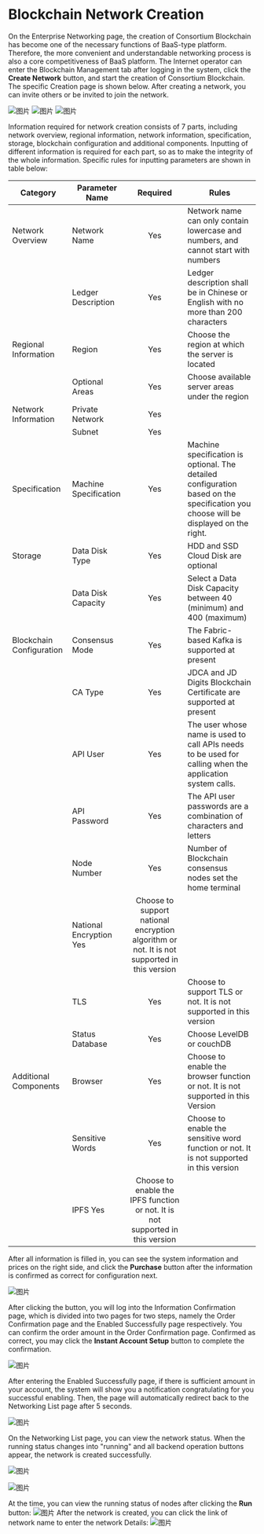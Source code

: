 # Blockchain Network Creation
On the Enterprise Networking page, the creation of Consortium Blockchain has become one of the necessary functions of BaaS-type platform. Therefore, the more convenient and understandable networking process is also a core competitiveness of BaaS platform. The Internet operator can enter the Blockchain Management tab after logging in the system, click the **Create Network** button, and start the creation of Consortium Blockchain. The specific Creation page is shown below. After creating a network, you can invite others or be invited to join the network.

![图片](../../../../../image/JD-Blockchain-Open-Platform/Getting-Started/Pic/consortium1.png)
![图片](../../../../../image/JD-Blockchain-Open-Platform/Getting-Started/Pic/consortium2.png)
![图片](../../../../../image/JD-Blockchain-Open-Platform/Getting-Started/Pic/consortium3.png)

Information required for network creation consists of 7 parts, including network overview, regional information, network information, specification, storage, blockchain configuration and additional components. Inputting of different information is required for each part, so as to make the integrity of the whole information. Specific rules for inputting parameters are shown in table below:

| Category | Parameter Name | Required | Rules |
|----------|----------|:------:|--------------------------------------------------|
| Network Overview | Network Name | Yes | Network name can only contain lowercase and numbers, and cannot start with numbers |
| | Ledger Description | Yes | Ledger description shall be in Chinese or English with no more than 200 characters |
| Regional Information | Region | Yes | Choose the region at which the server is located |
| | Optional Areas | Yes | Choose available server areas under the region |
| Network Information | Private Network | Yes | |
|  | Subnet | Yes | |
| Specification | Machine Specification | Yes | Machine specification is optional. The detailed configuration based on the specification you choose will be displayed on the right. |
| Storage | Data Disk Type | Yes | HDD and SSD Cloud Disk are optional |
|  | Data Disk Capacity | Yes | Select a Data Disk Capacity between 40 (minimum) and 400 (maximum) |
| Blockchain Configuration | Consensus Mode | Yes | The Fabric-based Kafka is supported at present |
| | CA Type 	| Yes |	 JDCA and JD Digits Blockchain Certificate are supported at present|
|  |	API User	| Yes| The user whose name is used to call APIs needs to be used for calling when the application system calls.|
| |	API Password	|Yes|	The API user passwords are a combination of characters and letters|
||	Node Number|	Yes|	Number of Blockchain consensus nodes set the home terminal|
||	National Encryption	Yes|	Choose to support national encryption algorithm or not. It is not supported in this version|
||	TLS|	Yes|	Choose to support TLS or not. It is not supported in this version|
||	Status Database|	Yes|	Choose LevelDB or couchDB|
|Additional Components|	Browser|	Yes|	Choose to enable the browser function or not. It is not supported in this Version|
||	Sensitive Words|	Yes|	Choose to enable the sensitive word function or not. It is not supported in this version|
||	IPFS	Yes|Choose to enable the IPFS function or not. It is not supported in this version|

After all information is filled in, you can see the system information and prices on the right side, and click the **Purchase** button after the information is confirmed as correct for configuration next.

![图片](../../../../../image/JD-Blockchain-Open-Platform/Getting-Started/Pic/consortium4.png)

After clicking the button, you will log into the Information Confirmation page, which is divided into two pages for two steps, namely the Order Confirmation page and the Enabled Successfully page respectively. You can confirm the order amount in the Order Confirmation page. Confirmed as correct, you may click the **Instant Account Setup** button to complete the confirmation.


![图片](../../../../../image/JD-Blockchain-Open-Platform/Getting-Started/Pic/consortium5.png)

After entering the Enabled Successfully page, if there is sufficient amount in your account, the system will show you a notification congratulating for you successful enabling. Then, the page will automatically redirect back to the Networking List page after 5 seconds.


![图片](../../../../../image/JD-Blockchain-Open-Platform/Getting-Started/Pic/consortium6.png)

On the Networking List page, you can view the network status. When the running status changes into "running" and all backend operation buttons appear, the network is created successfully.


![图片](../../../../../image/JD-Blockchain-Open-Platform/Getting-Started/Pic/consortium7.png)

![图片](../../../../../image/JD-Blockchain-Open-Platform/Getting-Started/Pic/consortium8.png)

At the time, you can view the running status of nodes after clicking the **Run** button:
![图片](../../../../../image/JD-Blockchain-Open-Platform/Getting-Started/Pic/consortium9.png)
After the network is created, you can click the link of network name to enter the network Details:
![图片](../../../../../image/JD-Blockchain-Open-Platform/Getting-Started/Pic/consortium10.png)





